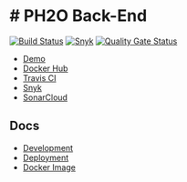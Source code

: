 # # PH2O Back-End

[![Build Status](https://travis-ci.com/NTNU-TIO4852-2020-Gr2/backend.svg?branch=master)](https://travis-ci.com/NTNU-TIO4852-2020-Gr2/backend)
[![Snyk](https://snyk.io/test/github/NTNU-TIO4852-2020-Gr2/backend/badge.svg)](https://snyk.io/test/github/NTNU-TIO4852-2020-Gr2/backend)
[![Quality Gate Status](https://sonarcloud.io/api/project_badges/measure?branch=master&project=NTNU-TIO4852-2020-Gr2_backend&metric=alert_status)](https://sonarcloud.io/dashboard?id=NTNU-TIO4852-2020-Gr2_backend)

* [Demo](https://eit.haavard.cloud)
* [Docker Hub](https://hub.docker.com/r/NTNU-TIO4852-2020-Gr2/backend)
* [Travis CI](https://travis-ci.org/NTNU-TIO4852-2020-Gr2/backend)
* [Snyk](https://snyk.io/test/github/NTNU-TIO4852-2020-Gr2/backend)
* [SonarCloud](https://sonarcloud.io/dashboard?id=NTNU-TIO4852-2020-Gr2_backend)

## Docs

* [Development](docs/development.md)
* [Deployment](docs/deployment.md)
* [Docker Image](docs/docker-image.md)
